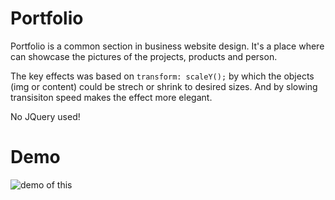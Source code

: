 # Portfolio

Portfolio is a common section in business website design. It's a place where can showcase the pictures of the projects, products and person.

The key effects was based on `transform: scaleY();` by which the objects (img or content) could be strech or shrink to desired sizes. And by slowing transisiton speed makes the effect more elegant.

No JQuery used!

# Demo

![demo of this](/img/Components/portfolios.gif)